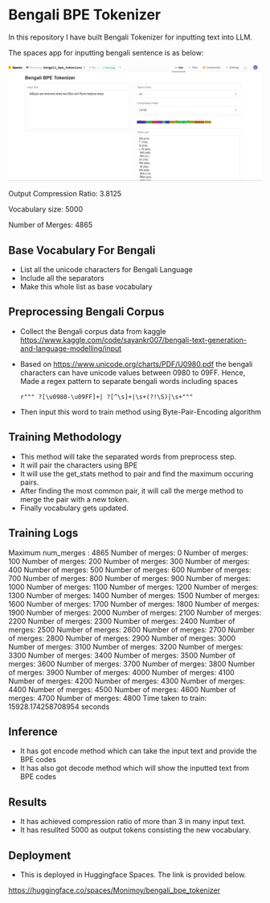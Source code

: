 # Bengali BPE  Tokenizer

In this repository I have built Bengali Tokenizer for inputting text into LLM.

The spaces app for inputting bengali sentence is as below:

![space-app](https://github.com/monimoyd/bengali_bpe_tokenizer/blob/main/screenshot_bengali_tokenizer_spaces_app.png)

Output Compression Ratio: 3.8125

Vocabulary size: 5000

Number of Merges: 4865

## Base Vocabulary For Bengali
-  List all the unicode characters for Bengali Language
-  Include all the separators
-  Make this whole list as base vocabulary

## Preprocessing Bengali Corpus
- Collect the Bengali corpus data from kaggle
https://www.kaggle.com/code/sayankr007/bengali-text-generation-and-language-modelling/input

- Based on https://www.unicode.org/charts/PDF/U0980.pdf the bengali characters can have unicode values between 0980 to 09FF. Hence, Made a regex pattern to separate bengali words including spaces
    ```
    r""" ?[\u0980-\u09FF]+| ?[^\s]+|\s+(?!\S)|\s+"""
    ```
- Then input this word to train method using Byte-Pair-Encoding algorithm

## Training Methodology
- This method will take the separated words from preprocess step.
- It will pair the characters using BPE
- It will use the get_stats method to pair and find the maximum occuring pairs.
- After finding the most common pair, it will call the merge method to merge the pair with a new token.
- Finally vocabulary gets updated.

## Training Logs

Maximum num_merges :  4865
 Number of merges: 0 
 Number of merges: 100 
 Number of merges: 200 
 Number of merges: 300 
 Number of merges: 400 
 Number of merges: 500 
 Number of merges: 600 
 Number of merges: 700 
 Number of merges: 800 
 Number of merges: 900 
 Number of merges: 1000 
 Number of merges: 1100 
 Number of merges: 1200 
 Number of merges: 1300 
 Number of merges: 1400 
 Number of merges: 1500 
 Number of merges: 1600 
 Number of merges: 1700 
 Number of merges: 1800 
 Number of merges: 1900 
 Number of merges: 2000 
 Number of merges: 2100 
 Number of merges: 2200 
 Number of merges: 2300 
 Number of merges: 2400 
 Number of merges: 2500 
 Number of merges: 2600 
 Number of merges: 2700 
 Number of merges: 2800 
 Number of merges: 2900 
 Number of merges: 3000 
 Number of merges: 3100 
 Number of merges: 3200 
 Number of merges: 3300 
 Number of merges: 3400 
 Number of merges: 3500 
 Number of merges: 3600 
 Number of merges: 3700 
 Number of merges: 3800 
 Number of merges: 3900 
 Number of merges: 4000 
 Number of merges: 4100 
 Number of merges: 4200 
 Number of merges: 4300 
 Number of merges: 4400 
 Number of merges: 4500 
 Number of merges: 4600 
 Number of merges: 4700 
 Number of merges: 4800 
Time taken to train: 15928.174258708954 seconds


## Inference
- It has got encode method which can take the input text and provide the BPE codes
- It has also got decode method which will show the inputted text from BPE codes

## Results
- It has achieved compression ratio of more than 3 in many input text.
- It has resullted 5000 as output tokens consisting the new vocabulary.

## Deployment
- This is deployed in Huggingface Spaces. The link is provided below.

https://huggingface.co/spaces/Monimoy/bengali_bpe_tokenizer 

